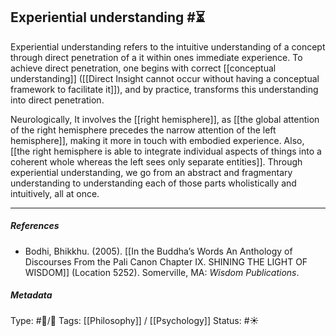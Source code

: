## Experiential understanding #⏳ 

Experiential understanding refers to the intuitive understanding of a concept through direct penetration of a it within ones immediate experience. To achieve direct penetration, one begins with correct [[conceptual understanding]] ([[Direct Insight cannot occur without having a conceptual framework to facilitate it]]), and by practice, transforms this understanding into direct penetration. 

Neurologically, It involves the [[right hemisphere]], as [[the global attention of the right hemisphere precedes the narrow attention of the left hemisphere]], making it more in touch with embodied experience. Also, [[the right hemisphere is able to integrate individual aspects of things into a coherent whole whereas the left sees only separate entities]]. Through experiential understanding, we go from an abstract and fragmentary understanding to understanding each of those parts wholistically and intuitively, all at once.

___

##### References

- Bodhi, Bhikkhu. (2005). [[In the Buddha’s Words An Anthology of Discourses From the Pali Canon Chapter IX. SHINING THE LIGHT OF WISDOM]] (Location 5252). Somerville, MA: _Wisdom Publications_.

##### Metadata
Type: #🔵/🔵 
Tags: [[Philosophy]] / [[Psychology]] 
Status: #☀️ 